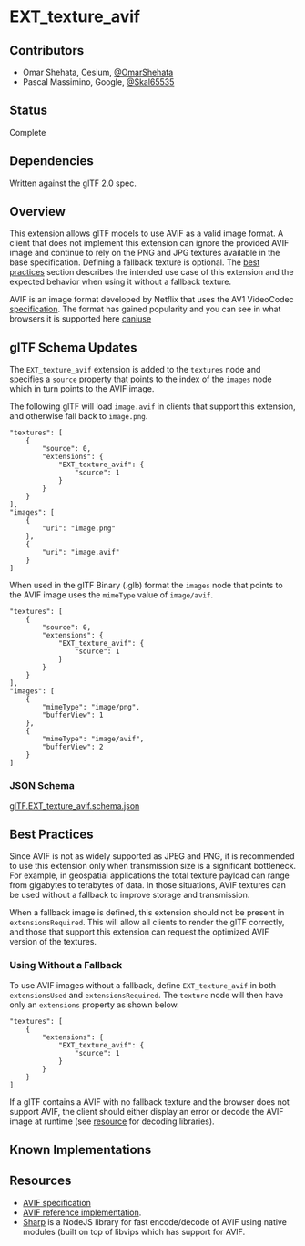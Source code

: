 # EXT_texture_avif

## Contributors

- Omar Shehata, Cesium, [@OmarShehata](https://github.com/OmarShehata)
- Pascal Massimino, Google, [@Skal65535](https://github.com/skal65535)

## Status

Complete

## Dependencies

Written against the glTF 2.0 spec.

## Overview

This extension allows glTF models to use AVIF as a valid image format. A client that does not implement this extension can ignore the provided AVIF image and continue to rely on the PNG and JPG textures available in the base specification. Defining a fallback texture is optional. The [best practices](#best-practices) section describes the intended use case of this extension and the expected behavior when using it without a fallback texture.

AVIF is an image format developed by Netflix that uses the AV1 VideoCodec [specification](https://aomediacodec.github.io/av1-avif/).
The format has gained popularity and you can see in what browsers it is supported here [caniuse](https://caniuse.com/avif)

## glTF Schema Updates

The `EXT_texture_avif` extension is added to the `textures` node and specifies a `source` property that points to the index of the `images` node which in turn points to the AVIF image.

The following glTF will load `image.avif` in clients that support this extension, and otherwise fall back to `image.png`.

```
"textures": [
    {
        "source": 0,
        "extensions": {
            "EXT_texture_avif": {
                "source": 1
            }
        }
    }
],
"images": [
    {
        "uri": "image.png"
    },
    {
        "uri": "image.avif"
    }
]
```

When used in the glTF Binary (.glb) format the `images` node that points to the AVIF image uses the `mimeType` value of `image/avif`.

```
"textures": [
    {
        "source": 0,
        "extensions": {
            "EXT_texture_avif": {
                "source": 1
            }
        }
    }
],
"images": [
    {
        "mimeType": "image/png",
        "bufferView": 1
    },
    {
        "mimeType": "image/avif",
        "bufferView": 2
    }
]
```

### JSON Schema

[glTF.EXT_texture_avif.schema.json](schema/glTF.EXT_texture_avif.schema.json)

## Best Practices

Since AVIF is not as widely supported as JPEG and PNG, it is recommended to use this extension only when transmission size is a significant bottleneck. For example, in geospatial applications the total texture payload can range from gigabytes to terabytes of data. In those situations, AVIF textures can be used without a fallback to improve storage and transmission.

When a fallback image is defined, this extension should not be present in `extensionsRequired`. This will allow all clients to render the glTF correctly, and those that support this extension can request the optimized AVIF version of the textures.

### Using Without a Fallback

To use AVIF images without a fallback, define `EXT_texture_avif` in both `extensionsUsed` and `extensionsRequired`. The `texture` node will then have only an `extensions` property as shown below.

```
"textures": [
    {
        "extensions": {
            "EXT_texture_avif": {
                "source": 1
            }
        }
    }
]
```

If a glTF contains a AVIF with no fallback texture and the browser does not support AVIF, the client should either display an error or decode the AVIF image at runtime (see [resource](#resources) for decoding libraries).

## Known Implementations

## Resources

- [AVIF specification](https://aomediacodec.github.io/av1-avif/)
- [AVIF reference implementation](https://github.com/AOMediaCodec/libavif/).
- [Sharp](https://sharp.pixelplumbing.com/) is a NodeJS library for fast encode/decode of AVIF using native modules (built on top of libvips which has support for AVIF.
